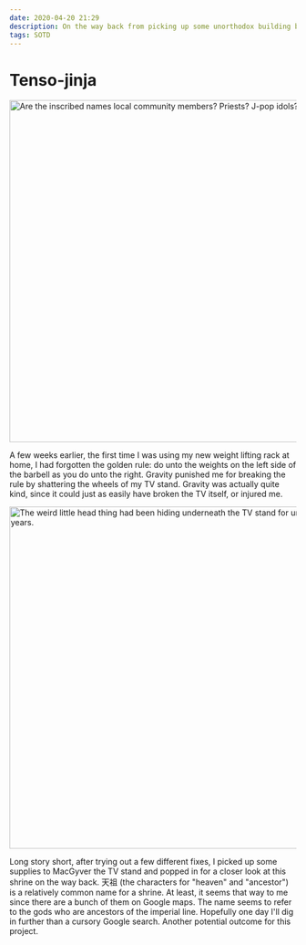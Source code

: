 ```yaml
---
date: 2020-04-20 21:29
description: On the way back from picking up some unorthodox building blocks, April 18, 2020.
tags: SOTD
---
```

# Tenso-jinja

[<img src="./../../sotd/tenso-jinja.jpeg"
alt="Are the inscribed names local community members? Priests? J-pop idols?"
style="width:600px;" />](./../../sotd/tenso-jinja.jpeg)

A few weeks earlier, the first time I was using my new weight lifting rack at home, I had forgotten the golden rule: do unto the weights on the left side of the barbell as you do unto the right. Gravity punished me for breaking the rule by shattering the wheels of my TV stand. Gravity was actually quite kind, since it could just as easily have broken the TV itself, or injured me.

[<img src="./../../sotd/wheels.jpeg"
alt="The weird little head thing had been hiding underneath the TV stand for uncountable years."
style="height:600px;" />](./../../sotd/wheels.jpeg)

Long story short, after trying out a few different fixes, I picked up some supplies to MacGyver the TV stand and popped in for a closer look at this shrine on the way back. 天祖 (the characters for "heaven" and "ancestor") is a relatively common name for a shrine. At least, it seems that way to me since there are a bunch of them on Google maps. The name seems to refer to the gods who are ancestors of the imperial line. Hopefully one day I'll dig in further than a cursory Google search. Another potential outcome for this project.
